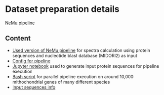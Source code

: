 # Dataset preparation details

[NeMu pipeline](https://github.com/mitoclub/nemu-webpage)

## Content

- [Used version of NeMu pipeline](./nemu.nf) for spectra calculation using protein sequences and nucleotide blast database (MIDORI2) as input
- [Config for pipeline](./nemu_chordata.config)
- [Jupyter notebook](./prepare_beasts_datasets.ipynb) used to generate input protein sequences for  pipeline execution
- [Bash script](./run_chordata.sh) for parallel pipeline execution on around 10,000 mithochondrial genes of many different species
- [Input sequences info](../../data/new_dataset/info.csv)